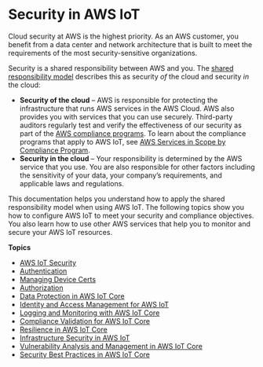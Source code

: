 # Security in AWS IoT<a name="security"></a>

Cloud security at AWS is the highest priority\. As an AWS customer, you benefit from a data center and network architecture that is built to meet the requirements of the most security\-sensitive organizations\.

Security is a shared responsibility between AWS and you\. The [shared responsibility model](http://aws.amazon.com/compliance/shared-responsibility-model/) describes this as security *of* the cloud and security *in* the cloud:
+ **Security of the cloud** – AWS is responsible for protecting the infrastructure that runs AWS services in the AWS Cloud\. AWS also provides you with services that you can use securely\. Third\-party auditors regularly test and verify the effectiveness of our security as part of the [AWS compliance programs](http://aws.amazon.com/compliance/programs/)\. To learn about the compliance programs that apply to AWS IoT, see [AWS Services in Scope by Compliance Program](http://aws.amazon.com/compliance/services-in-scope/)\.
+ **Security in the cloud** – Your responsibility is determined by the AWS service that you use\. You are also responsible for other factors including the sensitivity of your data, your company’s requirements, and applicable laws and regulations\. 

This documentation helps you understand how to apply the shared responsibility model when using AWS IoT\. The following topics show you how to configure AWS IoT to meet your security and compliance objectives\. You also learn how to use other AWS services that help you to monitor and secure your AWS IoT resources\. 

**Topics**
+ [AWS IoT Security](iot-security.md)
+ [Authentication](authentication.md)
+ [Managing Device Certs](managing-device-certs.md)
+ [Authorization](iot-authorization.md)
+ [Data Protection in AWS IoT Core](data-protection.md)
+ [Identity and Access Management for AWS IoT](security-iam.md)
+ [Logging and Monitoring with AWS IoT Core](monitoring_overview.md)
+ [Compliance Validation for AWS IoT Core](SERVICENAME-compliance.md)
+ [Resilience in AWS IoT Core](disaster-recovery-resiliency.md)
+ [Infrastructure Security in AWS IoT](infrastructure-security.md)
+ [Vulnerability Analysis and Management in AWS IoT Core](vulnerability-analysis-and-management.md)
+ [Security Best Practices in AWS IoT Core](security-best-practices.md)